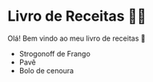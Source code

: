 # Livro de Receitas :woman_cook:

Olá! Bem vindo ao meu livro de receitas :wave:

- Strogonoff de Frango
-  Pavê
-  Bolo de cenoura
